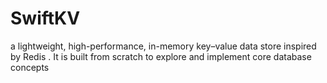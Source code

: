 # SwiftKV
a lightweight, high-performance, in-memory key–value data store inspired by Redis . It is built from scratch to explore and implement core database concepts
